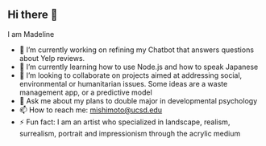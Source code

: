 ## Hi there 👋


I am Madeline

- 🔭 I’m currently working on refining my Chatbot that answers questions about Yelp reviews. 
- 🌱 I’m currently learning how to use Node.js and how to speak Japanese
- 👯 I’m looking to collaborate on projects aimed at addressing social, environmental or humanitarian issues. Some ideas are a waste management app, or a predictive model
- 💬 Ask me about my plans to double major in developmental psychology
- 📫 How to reach me: mishimoto@ucsd.edu
- ⚡ Fun fact: I am an artist who specialized in landscape, realism, surrealism, portrait and impressionism through the acrylic medium 

 

